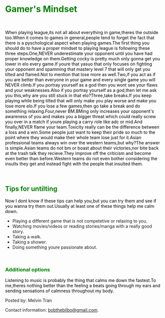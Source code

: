 <DOCTYPE html>
<html>
<head>
<style>
div {
    border: 1px solid black;
    background-color: brown;
    padding-top: 50px;
    padding-right: 30px;
    padding-bottom: 50px;
    padding-left: 80px;
}
</style>
</head>
<body background="http://ddragon.leagueoflegends.com/cdn/img/champion/splash/Heimerdinger_0.jpg">

<title>Gamer's Mindset</title>

<h1 style="color:green;"><b>Gamer's Mindset</b></h1>
<br>
<p style="color:black;">When playing league,its not all about everything in game,theres the outside too.When it comes to games in general,people tend to forget the fact that there is a pyschological aspect when playing games.The first thing you should do to have a proper mindset to playing league is following these three steps.One,NEVER underestimate your opponent until you have had proper knowledge on them.Getting cocky is pretty much only gonna get you lower in elo every game.If youre that yasuo that only focuses on fighting your opponent and spamming that mastery level 7 that will only get you tilted and flamed.Not to mention that lose more as well.Two,if you act as if you are better than everyone in your game and every single game you will NEVER climb.If you portray yourself as a god then you wont see your flaws and your weaknesses.Also if you portray yourself as a god,then let me ask you this,why are you still stuck in that elo?Three,take breaks.If you keep playing while being tilted that will only make you play worse and make you lose more elo.If you lose a few games,then go take a break and do something relaxing.Four,never BM.BMing only increases your opponent's awareness of you and makes you a bigger threat which could really screw you over in a match if youre playing a carry role like adc or mid.And finally,NEVER flame your team.Toxicity really can be the difference between a loss and a win.Some people just want to keep their pride so much to the point where they would make their whole team lose just for it.Asian professional teams always win over the western teams,but why?The answer is simple.Asian teams do not bm or boast about their victories,nor bite back at the trash talk they recieve.They improve off the criticism and become even better than before.Western teams do not even bother considering the insults they get and instead fight with the people that insulted them.</p>

<br>
<h2 style="color:green;">Tips for untilting</h2>
<p style="color:black;">Now I dont know if these tips can help you,but you can try them and see if you wanna try them out.Usually at least one of these things help me calm down.</p>
<ul>
<li>Playing a different game that is not competetive or relaxing to you.</li>
<li>Watching movies/videos or reading stories/manga with a really good story.</li>
<li>Taking a walk.</li>
<li>Taking a shower.</li>
<li>Doing something youre passionate about.</li>
</ul>

<br>
<h3 style="color:green;">Additional options</h3>
<p style="color:black;">Listening to music is probably the thing that calms me down the fastest.To me,theres nothing better than the feeling a beats going through my ears and sending sensations of calmness throughout my body.</p>





</body>


<footer>
  <p>Posted by: Melvin Tran</p>
  <p>Contact information: <a href="bobthebilbo@gmail.com">
  bobthebilbo@gmail.com</a>.</p>
</footer>


</html>
